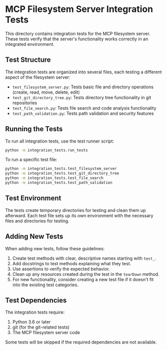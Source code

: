# MCP Filesystem Server Integration Tests

This directory contains integration tests for the MCP filesystem server. These tests verify that the server's functionality works correctly in an integrated environment.

## Test Structure

The integration tests are organized into several files, each testing a different aspect of the filesystem server:

- `test_filesystem_server.py`: Tests basic file and directory operations (create, read, move, delete, edit)
- `test_git_directory_tree.py`: Tests directory tree functionality in git repositories
- `test_file_search.py`: Tests file search and code analysis functionality
- `test_path_validation.py`: Tests path validation and security features

## Running the Tests

To run all integration tests, use the test runner script:

```bash
python -m integration_tests.run_tests
```

To run a specific test file:

```bash
python -m integration_tests.test_filesystem_server
python -m integration_tests.test_git_directory_tree
python -m integration_tests.test_file_search
python -m integration_tests.test_path_validation
```

## Test Environment

The tests create temporary directories for testing and clean them up afterward. Each test file sets up its own environment with the necessary files and directories for testing.

## Adding New Tests

When adding new tests, follow these guidelines:

1. Create test methods with clear, descriptive names starting with `test_`.
2. Add docstrings to test methods explaining what they test.
3. Use assertions to verify the expected behavior.
4. Clean up any resources created during the test in the `tearDown` method.
5. For new functionality, consider creating a new test file if it doesn't fit into the existing test categories.

## Test Dependencies

The integration tests require:

1. Python 3.6 or later
2. git (for the git-related tests)
3. The MCP filesystem server code

Some tests will be skipped if the required dependencies are not available.
